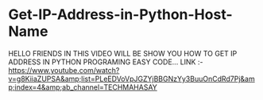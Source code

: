 # Get-IP-Address-in-Python-Host-Name
HELLO FRIENDS IN THIS VIDEO WILL BE SHOW YOU HOW TO GET IP ADDRESS IN PYTHON PROGRAMING EASY CODE...      LINK :-https://www.youtube.com/watch?v=g8KiiaZUPSA&amp;list=PLeEDVoVpJGZYjBBGNzYy3BuuOnCdRd7Pj&amp;index=4&amp;ab_channel=TECHMAHASAY
